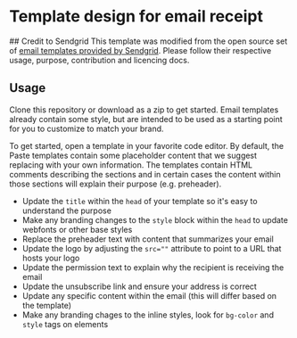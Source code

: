 # Template design for email receipt

## Credit to Sendgrid 
This template was modified from the open source set of [email templates provided by Sendgrid](https://github.com/sendgrid/email-templates). Please follow their respective usage, purpose, contribution and licencing docs.

## Usage
Clone this repository or download as a zip to get started. Email templates already contain some style, but are intended to be used as a starting point for you to customize to match your brand.

To get started, open a template in your favorite code editor. By default, the Paste templates contain some placeholder content that we suggest replacing with your own information. The templates contain HTML comments describing the sections and in certain cases the content within those sections will explain their purpose (e.g. preheader). 

* Update the `title` within the `head` of your template so it's easy to understand the purpose
* Make any branding changes to the `style` block within the `head` to update webfonts or other base styles
* Replace the preheader text with content that summarizes your email
* Update the logo by adjusting the `src=""` attribute to point to a URL that hosts your logo
* Update the permission text to explain why the recipient is receiving the email
* Update the unsubscribe link and ensure your address is correct
* Update any specific content within the email (this will differ based on the template)
* Make any branding chages to the inline styles, look for `bg-color` and `style` tags on elements